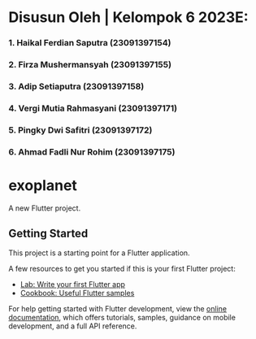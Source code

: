 # Disusun Oleh | Kelompok 6 2023E:
### 1. Haikal Ferdian Saputra 		(23091397154)
### 2. Firza Mushermansyah 		(23091397155)
### 3. Adip Setiaputra			(23091397158)
### 4. Vergi Mutia Rahmasyani 	(23091397171)
### 5. Pingky Dwi Safitri		(23091397172)
### 6. Ahmad Fadli Nur Rohim	(23091397175)


# exoplanet

A new Flutter project.

## Getting Started

This project is a starting point for a Flutter application.

A few resources to get you started if this is your first Flutter project:

- [Lab: Write your first Flutter app](https://docs.flutter.dev/get-started/codelab)
- [Cookbook: Useful Flutter samples](https://docs.flutter.dev/cookbook)

For help getting started with Flutter development, view the
[online documentation](https://docs.flutter.dev/), which offers tutorials,
samples, guidance on mobile development, and a full API reference.

